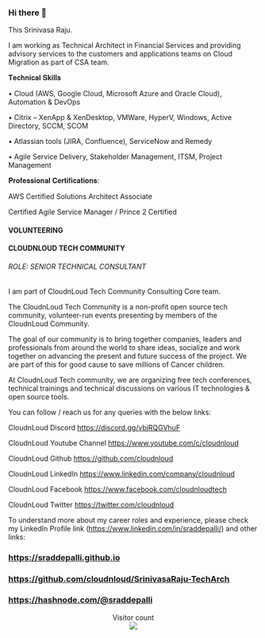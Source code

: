 ### Hi there 👋

<!--
**sraddepalli/sraddepalli** is a ✨ _special_ ✨ repository because its `README.md` (this file) appears on your GitHub profile.

Here are some ideas to get you started:

- 🔭 I’m currently working on ...
- 🌱 I’m currently learning ...
- 👯 I’m looking to collaborate on ...
- 🤔 I’m looking for help with ...
- 💬 Ask me about ...
- 📫 How to reach me: ...
- 😄 Pronouns: ...
- ⚡ Fun fact: ...
-->

This Srinivasa Raju.

I am working as Technical Architect in Financial Services and providing advisory services to the customers and applications teams on Cloud Migration as part of CSA team.

𝐓𝐞𝐜𝐡𝐧𝐢𝐜𝐚𝐥 𝐒𝐤𝐢𝐥𝐥𝐬

• Cloud (AWS, Google Cloud, Microsoft Azure and Oracle Cloud), Automation & DevOps

• Citrix – XenApp & XenDesktop, VMWare, HyperV, Windows, Active Directory, SCCM, SCOM

• Atlassian tools (JIRA, Confluence), ServiceNow and Remedy

• Agile Service Delivery, Stakeholder Management, ITSM, Project Management


𝐏𝐫𝐨𝐟𝐞𝐬𝐬𝐢𝐨𝐧𝐚𝐥 𝐂𝐞𝐫𝐭𝐢𝐟𝐢𝐜𝐚𝐭𝐢𝐨𝐧𝐬:

AWS Certified Solutions Architect Associate

Certified Agile Service Manager / Prince 2 Certified



#### VOLUNTEERING

#### CLOUDNLOUD TECH COMMUNITY

###### ROLE: SENIOR TECHNICAL CONSULTANT

<P>
I am part of CloudnLoud Tech Community Consulting Core team.

The CloudnLoud Tech Community is a non-profit open source tech community, volunteer-run events presenting by members of the CloudnLoud Community.

The goal of our community is to bring together companies, leaders and professionals from around the world to share ideas, socialize and work together on advancing the present and future success of the project. We are part of this for good cause to save millions of Cancer children.

At CloudnLoud Tech community, we are organizing free tech conferences, technical trainings and technical discussions on various IT technologies & open source tools.

</p>

You can follow / reach us for any queries with the below links:

CloudnLoud Discord https://discord.gg/vbjRQGVhuF
	
			
CloudnLoud Youtube Channel  https://www.youtube.com/c/cloudnloud
	
			
CloudnLoud Github https://github.com/cloudnloud
	
			
CloudnLoud LinkedIn https://www.linkedin.com/company/cloudnloud
	
       
CloudnLoud Facebook https://www.facebook.com/cloudnloudtech
	
			
CloudnLoud Twitter https://twitter.com/cloudnloud			  
			     
		

To understand more about my career roles and experience, please check my LinkedIn Profile link (https://www.linkedin.com/in/sraddepalli/) and other links: 


### https://sraddepalli.github.io

### https://github.com/cloudnloud/SrinivasaRaju-TechArch

### https://hashnode.com/@sraddepalli



<p align="center"> 
  Visitor count<br>
  <img src="https://profile-counter.glitch.me/sraddepalli/count.svg" />
</p>



<!-- hitwebcounter Code START

<p>
<a href="https://www.hitwebcounter.com" target="_blank">
<img src="https://hitwebcounter.com/counter/counter.php?page=7979204&style=0002&nbdigits=9&type=page&initCount=10000" title="Free Counter" Alt="web counter"   border="0" /></a>   

</p>

    -->               

